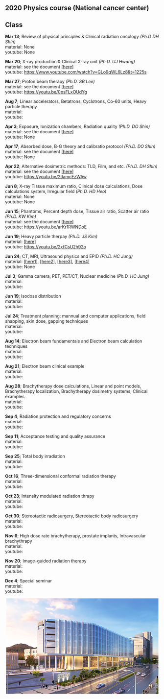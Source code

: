 ## 2020 Physics course (National cancer center)
  
  
## Class 
**Mar 13**; Review of physical principles & Clinical radiation oncology *(Ph.D DH Shin)* <br/>
material: None <br/>
youtube: None <br/>

**Mar 20**; X-ray production & Clinical X-ray unit *(Ph.D. UJ Hwang)*<br/>
material: see the document [[here]](https://github.com/wjcheon/2020_NCC_PhysicsCourse/blob/master/materials/Khan%20Ch3%264_X-ray%20production%20and%20Linac2020.pdf) <br/>
youtube: https://www.youtube.com/watch?v=GLo9qWL6Lz8&t=1225s <br/>

**Mar 27**; Proton beam therapy *(Ph.D. SB Lee)*<br/>
material: see the document [[here]](https://github.com/wjcheon/2020_NCC_PhysicsCourse/blob/master/materials/ProtonTherapy-MPA-Lecture-20200327.pdf) <br/> 
youtube: https://youtu.be/0psFLxOUdYg<br/>
	  
**Aug 7**; Linear accelerators, Betatrons, Cyclotrons, Co-60 units, Heavy particle therapy<br/>
material:<br/>
youtube: <br/>
	  
**Apr 3**; Exposure, Ionization chambers, Radiation quality *(Ph.D. DO Shin)*<br/>
material: see the document [[here]](https://github.com/wjcheon/2020_NCC_PhysicsCourse/blob/master/materials/200403_Ch%206.7%20%EC%A0%84%EB%A6%AC%EB%B0%A9%EC%82%AC%EC%84%A0%EB%9F%89_%EC%B8%A1%EC%A0%95_NCC_20%EB%85%84.ppt) <br/> 
youtube: None<br/>
	  
**Apr 17**; Absorbed dose, B-G theory and calibratio protocol *(Ph.D. DO Shin)*<br/>
material: see the document [[here]](https://github.com/wjcheon/2020_NCC_PhysicsCourse/blob/master/materials/200417_Ch%208%20%ED%9D%A1%EC%88%98%EC%84%A0%EB%9F%89%20%EC%B8%A1%EC%A0%95_NCC_20%EB%85%84.ppt) <br/> 
youtube: None<br/>
	  
**Apr 22**; Alternative dosimetric methods: TLD, Film, and etc. *(Ph.D. DH Shin)*<br/>
material: see the document [[here]](https://github.com/wjcheon/2020_NCC_PhysicsCourse/blob/master/materials/200424_%EC%8B%A0%EB%8F%99%ED%98%B8%20Ch.%208%20Alternative%20dosimetry.ppt) <br/>
youtube: https://youtu.be/2tlamcEzWAw<br/>
	  
**Jun 8**; X-ray Tissue maximum ratio, Clinical dose calculations, Dose calculations system, Irregular field *(Ph.D. HD Heo)*<br/>
material: None<br/>
youtube: None<br/>

**Jun 15**; Phantoms, Percent depth dose, Tissue air ratio, Scatter air ratio *(Ph.D. KW Kim)*<br/>
material: see the document [[here]](https://github.com/wjcheon/2020_NCC_PhysicsCourse/blob/master/materials/200612_%EA%B5%AD%EB%A6%BD%EC%95%94%EC%84%BC%ED%84%B0%EA%B0%95%EC%9D%98%20Ch9-khan202006.pptx) <br/> 
youtube: https://youtu.be/arKr1RWNDoE<br/>  
	  
**Jun 19**; Heavy particle therpay *(Ph.D. JS Kim)*<br/>
material: [[here]](https://github.com/wjcheon/2020_NCC_PhysicsCourse/blob/master/materials/200616-NCC%20Carbon%20HO-2.pdf)<br/>
youtube: https://youtu.be/2xfCsU2h92o<br/>

**Jun 24**; CT, MRI, Ultrasound physics and EPID *(Ph.D. HC Jung)*<br/>
material: [[here1]](https://github.com/wjcheon/2020_NCC_PhysicsCourse/blob/master/materials/200624-CT%20(one)-2020-NCC-CT%20Basic%20Principles.pdf), [[here2]](https://github.com/wjcheon/2020_NCC_PhysicsCourse/blob/master/materials/200624-CT%20(two)-2020-NCC--CT%20Clinical%20Applications.pdf), [[here3]](https://github.com/wjcheon/2020_NCC_PhysicsCourse/blob/master/materials/200624-MRI-A-2020-NCC-Physics%20of%20MRI-Basic%20Principle.pdf), [[here4]](https://github.com/wjcheon/2020_NCC_PhysicsCourse/blob/master/materials/200624-MRI-B-2020-NCC-Physics%20of%20MRI-Clinical%20Applications.pdf)<br/>
youtube: None <br/>
	  
**Jul 3**; Gamma camera, PET, PET/CT, Nuclear medicine *(Ph.D. HC Jung)*<br/>
material:<br/>
youtube: <br/>



**Jun 19**; Isodose distribution<br/>
material:<br/>
youtube: <br/>
	  

	  
**Jul 24**; Treatment planning: mannual and computer applications, field shapping, skin dose, gapping techniques<br/>
material:<br/>
youtube: <br/>
	  
**Aug 14**; Electron beam fundamentals and Electron beam calculation techniques<br/>
material:<br/>
youtube: <br/>
	  
**Aug 21**; Electron beam clinical example<br/>
material:<br/>
youtube: <br/>
		  
**Aug 28**; Brachytherapy dose calculations, Linear and point models, Brachytherapy localization, Brachytherapy dosimetry systems, Clinical examples<br/>
material:<br/>
youtube: <br/>
		  
**Sep 4**; Radiation protection and regulatory concerns<br/>
material:<br/>
youtube: <br/>
		  
**Sep 11**; Acceptance testing and quality assurance<br/>
material:<br/>
youtube: <br/>
		  
**Sep 25**; Total body irradiation<br/>
material:<br/>
youtube: <br/>
		  
**Oct 16**; Three-dimensional conformal radiation therapy<br/>
material:<br/>
youtube: <br/>
		  
**Oct 23**; Intensity modulated radiation thrapy<br/>
material:<br/>
youtube: <br/>
		  
**Oct 30**; Stereotactic radiosurgery, Stereotactic body radiosurgery<br/>
material:<br/>
youtube: <br/>
		  
**Nov 6**; High dose rate brachytherapy, prostate implants, Intravascular brachythrapy<br/>
material:<br/>
youtube: <br/>
		  
**Nov 20**; Image-guided radiation therapy<br/>
material:<br/>
youtube: <br/>
		  		  
**Dec 4**; Special seminar<br/>
material:<br/>
youtube: <br/>



 
 
   
   
     
     
      
       
        
         
         
<p align="center">
  <img src = https://github.com/wjcheon/2020_NCC_PhysicsCourse/blob/master/visual.png /></div>
</p>




